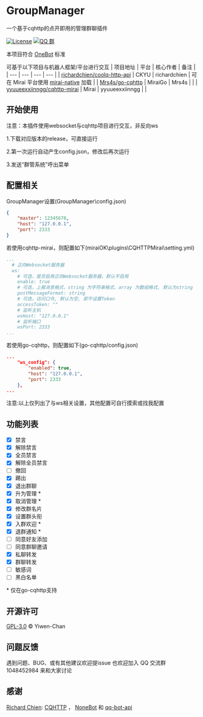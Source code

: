 # GroupManager
一个基于cqhttp的点开即用的管理群聊插件

[![License](https://img.shields.io/github/license/Yiwen-Chan/GroupManagerBot.svg)](https://raw.githubusercontent.com/Yiwen-Chan/GroupManagerBot/master/LICENSE)
[![QQ 群](https://img.shields.io/badge/qq%E7%BE%A4-1048452984-green.svg)](https://jq.qq.com/?_wv=1027&k=QMb7x1mM)

本项目符合 [OneBot](https://github.com/howmanybots/onebot) 标准

可基于以下项目与机器人框架/平台进行交互
| 项目地址 | 平台 | 核心作者 | 备注 |
| --- | --- | --- | --- |
| [richardchien/coolq-http-api](https://github.com/richardchien/coolq-http-api) | CKYU | richardchien | 可在 Mirai 平台使用 [mirai-native](https://github.com/iTXTech/mirai-native) 加载 |
| [Mrs4s/go-cqhttp](https://github.com/Mrs4s/go-cqhttp) | MiraiGo | Mrs4s |  |
| [yyuueexxiinngg/cqhttp-mirai](https://github.com/yyuueexxiinngg/cqhttp-mirai) | Mirai | yyuueexxiinngg |  |

## 开始使用

注意：本插件使用websocket与cqhttp项目进行交互，非反向ws

1.下载对应版本的release，可直接运行

2.第一次运行自动产生config.json，修改后再次运行

3.发送“群管系统”呼出菜单

## 配置相关

GroupManager设置(GroupManager\config.json)
```json
{
	"master": 12345678,
	"host": "127.0.0.1",
	"port": 2333
}
```
若使用cqhttp-mirai，则配置如下(miraiOK\plugins\CQHTTPMirai\setting.yml)
```yaml
...
  # 正向Websocket服务器
  ws:
    # 可选，是否启用正向Websocket服务器，默认不启用
    enable: true
    # 可选，上报消息格式，string 为字符串格式，array 为数组格式, 默认为string
    postMessageFormat: string
    # 可选，访问口令, 默认为空, 即不设置Token
    accessToken: ""
    # 监听主机
    wsHost: "127.0.0.1"
    # 监听端口
    wsPort: 2333
...
```
若使用go-cqhttp，则配置如下(go-cqhttp/config.json)
```json
...
	"ws_config": {
		"enabled": true,
		"host": "127.0.0.1",
		"port": 2333
	},
...
```
注意:以上仅列出了与ws相关设置，其他配置可自行摸索或找我配置
## 功能列表
- [x] 禁言
- [x] 解除禁言
- [x] 全员禁言
- [x] 解除全员禁言
- [ ] 撤回
- [x] 踢出
- [x] 退出群聊
- [x] 升为管理 *
- [x] 取消管理 *
- [x] 修改群名片
- [x] 设置群头衔
- [x] 入群欢迎 *
- [x] 退群通知 *
- [ ] 同意好友添加
- [ ] 同意群聊邀请
- [x] 私聊转发
- [x] 群聊转发
- [ ] 敏感词
- [ ] 黑白名单

\* 仅在go-cqhttp支持

## 开源许可

[GPL-3.0](https://raw.githubusercontent.com/Yiwen-Chan/GroupManagerBot/master/LICENSE) © Yiwen-Chan

## 问题反馈

遇到问题、BUG、或有其他建议欢迎提issue
也欢迎加入 QQ 交流群 1048452984 来和大家讨论

## 感谢

[Richard Chien](https://github.com/richardchien): [CQHTTP](https://github.com/richardchien/coolq-http-api) ， [NoneBot](https://github.com/nonebot/nonebot) 和 [qq-bot-api](https://github.com/catsworld/qq-bot-api)
